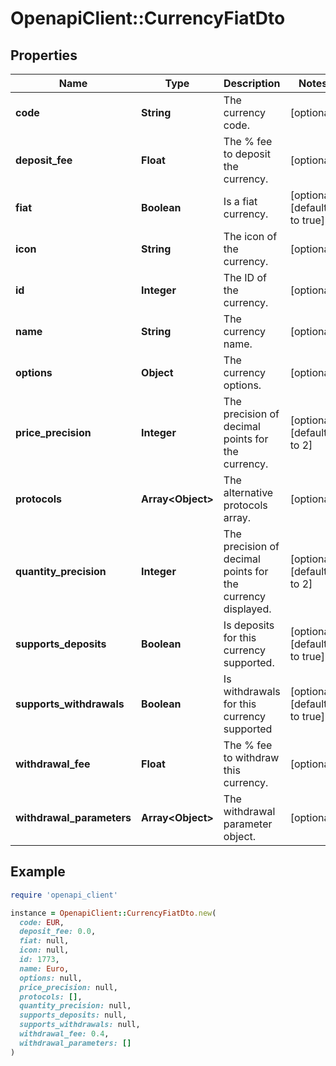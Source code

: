 # OpenapiClient::CurrencyFiatDto

## Properties

| Name | Type | Description | Notes |
| ---- | ---- | ----------- | ----- |
| **code** | **String** | The currency code. | [optional] |
| **deposit_fee** | **Float** | The % fee to deposit the currency. | [optional] |
| **fiat** | **Boolean** | Is a fiat currency. | [optional][default to true] |
| **icon** | **String** | The icon of the currency. | [optional] |
| **id** | **Integer** | The ID of the currency. | [optional] |
| **name** | **String** | The currency name. | [optional] |
| **options** | **Object** | The currency options. | [optional] |
| **price_precision** | **Integer** | The precision of decimal points for the currency. | [optional][default to 2] |
| **protocols** | **Array&lt;Object&gt;** | The alternative protocols array. | [optional] |
| **quantity_precision** | **Integer** | The precision of decimal points for the currency displayed. | [optional][default to 2] |
| **supports_deposits** | **Boolean** | Is deposits for this currency supported. | [optional][default to true] |
| **supports_withdrawals** | **Boolean** | Is withdrawals for this currency supported | [optional][default to true] |
| **withdrawal_fee** | **Float** | The % fee to withdraw this currency. | [optional] |
| **withdrawal_parameters** | **Array&lt;Object&gt;** | The withdrawal parameter object. | [optional] |

## Example

```ruby
require 'openapi_client'

instance = OpenapiClient::CurrencyFiatDto.new(
  code: EUR,
  deposit_fee: 0.0,
  fiat: null,
  icon: null,
  id: 1773,
  name: Euro,
  options: null,
  price_precision: null,
  protocols: [],
  quantity_precision: null,
  supports_deposits: null,
  supports_withdrawals: null,
  withdrawal_fee: 0.4,
  withdrawal_parameters: []
)
```

